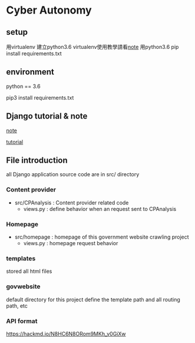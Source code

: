 # Cyber Autonomy

## setup
用virtualenv 建立python3.6
virtualenv使用教學請看[note](https://hackmd.io/gnNUv5YOQdin9mHmafaEqg?both)
用python3.6 pip install requirements.txt

## environment

python == 3.6

pip3 install requirements.txt

## Django tutorial & note

[note](https://hackmd.io/gnNUv5YOQdin9mHmafaEqg?both)

[tutorial](https://www.youtube.com/watch?v=F5mRW0jo-U4)

## File introduction

all Django application source code are in src/ directory

### Content provider

- src/CPAnalysis : Content provider related code
	- views.py : define behavior when an request sent to CPAnalysis

### Homepage

- src/homepage : homepage of this government website crawling project
	- views.py : homepage request behavior


### templates

stored all html files

### govwebsite

default directory for this project
define the template path and all routing path, etc

### API format
https://hackmd.io/N8HC6N8ORom9MKh_v0GiXw